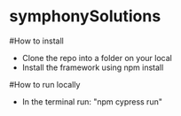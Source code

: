 # symphonySolutions

#How to install
- Clone the repo into a folder on your local
- Install the framework using npm install

#How to run locally
- In the terminal run: "npm cypress run" 
